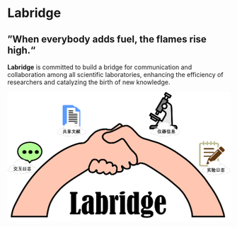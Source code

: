 # **Labridge**

## ”When everybody adds fuel, the flames rise high.“
**Labridge** is committed to build a bridge for communication and collaboration among all scientific laboratories, 
enhancing the efficiency of researchers and catalyzing the birth of new knowledge.


![Labridge: to be the bridge of your Lab](../assets/images/home.jpg)

[//]: # (<figure class="figure-image">)

[//]: # ()
[//]: # (  <img src="\assets\images\home.svg" alt="Example" />)

[//]: # ()
[//]: # (  <figcaption>Labridge: to be the bridge of your Lab</figcaption>)

[//]: # ()
[//]: # (</figure>)